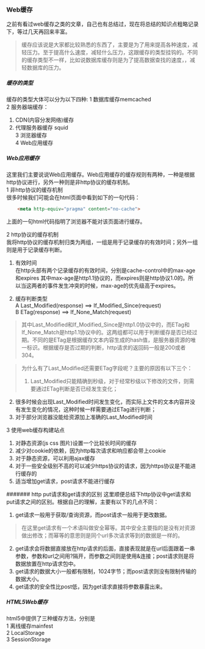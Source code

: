 ### Web缓存
之前有看过web缓存之类的文章，自己也有总结过，现在将总结的知识点粗略记录下，等过几天再回来丰富。  

> 缓存应该说是大家都比较熟悉的东西了，主要是为了用来提高各种速度，减轻压力。至于提高什么速度，减轻什么压力，这跟缓存的类型挂钩的。不同的缓存类型不一样，比如说数据库缓存则是为了提高数据查找的速度，，减轻数据库的压力。

##### 缓存的类型
缓存的类型大体可以分为以下四种:
1 数据库缓存memcached  
2 服务器端缓存：  
  1) CDN(内容分发网络)缓存  
  2) 代理服务器缓存 squid  
3 浏览器缓存  
4 Web应用缓存  
  
##### Web应用缓存
这里我们主要说说Web应用缓存。Web应用缓存的缓存规则有两种，一种是根据http协议进行，另外一种则是非http协议的缓存机制。  
1 非http协议的缓存机制  
很多时候我们可能会在html页面中看到如下的一句代码：  
```HTML
	<meta http-equiv="pragma" content="no-cache">
```
上面的一句html代码指明了浏览器不能对该页面进行缓存。  

2 http协议的缓存机制  
我将http协议的缓存机制归类为两组，一组是用于记录缓存的有效时间；另外一组则是用于记录缓存判断。  
1) 有效时间  
在http头部有两个记录缓存的有效时间，分别是cache-control中的max-age和expires
其中max-age是http1.1协议的，而expires则是http协议1.0的。所以当这两者的事件发生冲突的时候，max-age的优先级高于expires。  

2) 缓存判断类型  
A Last_Modified(response) ==> If_Modified_Since(request)  
B ETag(response) ==> If_None_Match(request)  
> 其中Last_Modified和If_Modified_Since是http1.0协议中的，而ETag和If_None_Match是http1.1协议中的。这两组都可以用于判断缓存是否已经过期。不同的是ETag是根据缓存文本内容生成的hash值，是服务器资源的唯一标识。根据缓存是否过期的判断，http请求的返回码一般是200或者304。  

> 为什么有了Last_Modified还需要ETag字段呢？主要的原因有以下三个：  
> 1) Last_Modified只能精确到秒级，对于经常秒级以下修改的文件，则需要通过ETag判断是否已经发生变化；  
2) 很多时候会出现Last_Modified时间发生变化，而实际上文件的文本内容并没有发生变化的情况，这种时候一样需要通过ETag进行判断；  
3) 对于部分浏览器没能给资源加上准确的Last_Modified时间  

3 使用web缓存构建站点  
1) 对静态资源(js css 图片)设置一个比较长时间的缓存  
2) 减少对cookie的依赖，因为http每次请求和响应都会带上cookie  
3) 对于静态资源，可以利用ajax缓存  
4) 对于一些安全级别不高的可以减少https协议的请求，因为https协议是不能进行缓存的  
5) 适当增加get请求，post请求不能进行缓存  

####### http put请求和get请求的区别
这里顺便总结下http协议中get请求和put请求之间的区别。根据自己的理解，主要有以下的几点不同：  
1) get请求一般用于获取/查询资源，而post请求一般用于更改数据。  
> 在这里get请求有一个术语叫做安全幂等。其中安全主要指的是没有对资源做出修改；而幂等的意思则是同个url多次请求等到的数据是一样的。  

2) get请求会将数据直接放在http请求的后面，直接表现就是在url后面跟着一串参数，参数和url之间用?隔开，而参数之间则是使用&连接；post请求则是将数据放置在http请求包中。    
3) get请求的数据大小一般都有限制，1024字节；而post请求则没有限制传输的数据大小。  
4) get请求的安全性比post低，因为get请求直接将参数暴露出来。  

##### HTML5Web缓存
html5中提供了三种缓存方法，分别是  
1 离线缓存mainfest  
2 LocalStorage  
3 SessionStorage  
